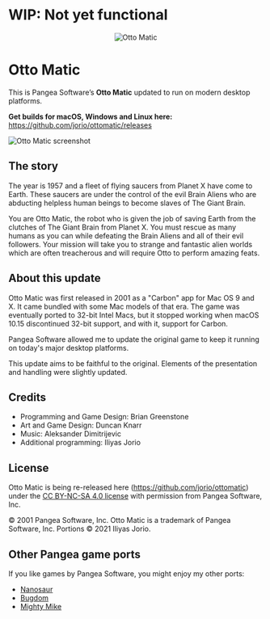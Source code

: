 # WIP: Not yet functional

<p align="center" width="100%"><img src="docs/logo.png" alt="Otto Matic"></p>
 
# Otto Matic

This is Pangea Software’s **Otto Matic** updated to run on modern desktop platforms.
 
**Get builds for macOS, Windows and Linux here:** https://github.com/jorio/ottomatic/releases

![Otto Matic screenshot](docs/screenshot.webp)

## The story 
 
The year is 1957 and a fleet of flying saucers from Planet X have come to Earth. These saucers are under the control of the evil Brain Aliens who are abducting helpless human beings to become slaves of The Giant Brain.
 
You are Otto Matic, the robot who is given the job of saving Earth from the clutches of The Giant Brain from Planet X. You must rescue as many humans as you can while defeating the Brain Aliens and all of their evil followers. Your mission will take you to strange and fantastic alien worlds which are often treacherous and will require Otto to perform amazing feats.

## About this update

Otto Matic was first released in 2001 as a "Carbon" app for Mac OS 9 and X. It came bundled with some Mac models of that era. The game was eventually ported to 32-bit Intel Macs, but it stopped working when macOS 10.15 discontinued 32-bit support, and with it, support for Carbon.

Pangea Software allowed me to update the original game to keep it running on today's major desktop platforms.

This update aims to be faithful to the original. Elements of the presentation and handling were slightly updated.

## Credits

- Programming and Game Design: Brian Greenstone
- Art and Game Design: Duncan Knarr
- Music: Aleksander Dimitrijevic
- Additional programming: Iliyas Jorio

## License

Otto Matic is being re-released here (https://github.com/jorio/ottomatic) under the [CC BY-NC-SA 4.0 license](LICENSE.md) with permission from Pangea Software, Inc.

© 2001 Pangea Software, Inc. Otto Matic is a trademark of Pangea Software, Inc. Portions © 2021 Iliyas Jorio.

## Other Pangea game ports

If you like games by Pangea Software, you might enjoy my other ports:

- [Nanosaur](https://github.com/jorio/nanosaur)
- [Bugdom](https://github.com/jorio/bugdom)
- [Mighty Mike](https://github.com/jorio/mightymike)
